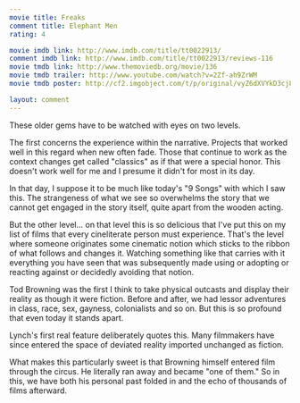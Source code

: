 ```yaml
---
movie title: Freaks
comment title: Elephant Men
rating: 4

movie imdb link: http://www.imdb.com/title/tt0022913/
comment imdb link: http://www.imdb.com/title/tt0022913/reviews-116
movie tmdb link: http://www.themoviedb.org/movie/136
movie tmdb trailer: http://www.youtube.com/watch?v=2Zf-ah9ZrWM
movie tmdb poster: http://cf2.imgobject.com/t/p/original/vyZ6dXVYkD3cj8oCD8upHi7ldMh.jpg

layout: comment
---
```


These older gems have to be watched with eyes on two levels.

The first concerns the experience within the narrative. Projects that worked well in this regard when new often fade. Those that continue to work as the context changes get called "classics" as if that were a special honor. This doesn't work well for me and I presume it didn't for most in its day.

In that day, I suppose it to be much like today's "9 Songs" with which I saw this. The strangeness of what we see so overwhelms the story that we cannot get engaged in the story itself, quite apart from the wooden acting.

But the other level... on that level this is so delicious that I've put this on my list of films that every cineliterate person must experience. That's the level where someone originates some cinematic notion which sticks to the ribbon of what follows and changes it. Watching something like that carries with it everything you have seen that was subsequently made using or adopting or reacting against or decidedly avoiding that notion.

Tod Browning was the first I think to take physical outcasts and display their reality as though it were fiction. Before and after, we had lessor adventures in class, race, sex, gayness, colonialists and so on. But this is so profound that even today it stands apart.

Lynch's first real feature deliberately quotes this. Many filmmakers have since entered the space of deviated reality imported unchanged as fiction.

What makes this particularly sweet is that Browning himself entered film through the circus. He literally ran away and became "one of them." So in this, we have both his personal past folded in and the echo of thousands of films afterward.